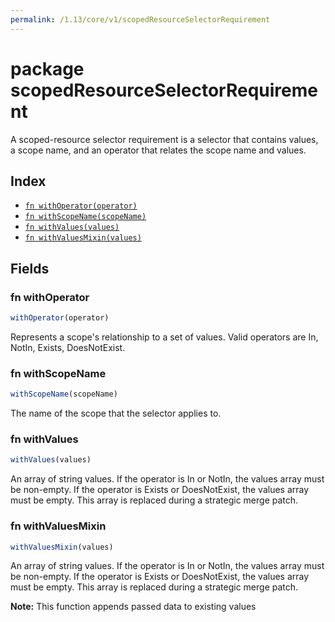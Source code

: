 ```yaml
---
permalink: /1.13/core/v1/scopedResourceSelectorRequirement
---
```


# package scopedResourceSelectorRequirement

A scoped-resource selector requirement is a selector that contains values, a scope name, and an operator that relates the scope name and values.

## Index

* [`fn withOperator(operator)`](#fn-withoperator)
* [`fn withScopeName(scopeName)`](#fn-withscopename)
* [`fn withValues(values)`](#fn-withvalues)
* [`fn withValuesMixin(values)`](#fn-withvaluesmixin)

## Fields

### fn withOperator

```ts
withOperator(operator)
```

Represents a scope's relationship to a set of values. Valid operators are In, NotIn, Exists, DoesNotExist.

### fn withScopeName

```ts
withScopeName(scopeName)
```

The name of the scope that the selector applies to.

### fn withValues

```ts
withValues(values)
```

An array of string values. If the operator is In or NotIn, the values array must be non-empty. If the operator is Exists or DoesNotExist, the values array must be empty. This array is replaced during a strategic merge patch.

### fn withValuesMixin

```ts
withValuesMixin(values)
```

An array of string values. If the operator is In or NotIn, the values array must be non-empty. If the operator is Exists or DoesNotExist, the values array must be empty. This array is replaced during a strategic merge patch.

**Note:** This function appends passed data to existing values
